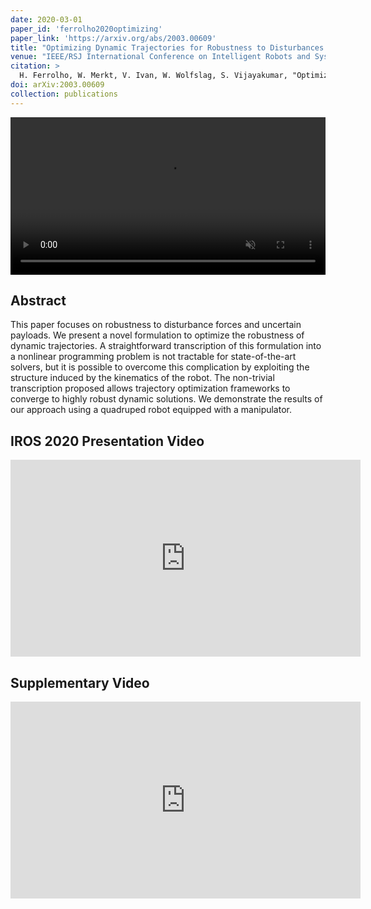 ```yaml
---
date: 2020-03-01
paper_id: 'ferrolho2020optimizing'
paper_link: 'https://arxiv.org/abs/2003.00609'
title: "Optimizing Dynamic Trajectories for Robustness to Disturbances Using Polytopic Projections"
venue: "IEEE/RSJ International Conference on Intelligent Robots and Systems (IROS)"
citation: >
  H. Ferrolho, W. Merkt, V. Ivan, W. Wolfslag, S. Vijayakumar, "Optimizing Dynamic Trajectories for Robustness to Disturbances Using Polytopic Projections", in <em>2020 IEEE/RSJ International Conference on Intelligent Robots and Systems (IROS)</em>, Las Vegas, NV, USA (Virtual).
doi: arXiv:2003.00609
collection: publications
---
```


<div style="text-align: center;">
  <video width="100%" autoplay loop muted>
    <source src="{{ "/videos/ferrolho2020optimizing/1080p.mp4" | absolute_url }}" type="video/mp4">
    Your browser does not support the video tag.
  </video>
</div>

## Abstract

This paper focuses on robustness to disturbance forces and uncertain payloads.
We present a novel formulation to optimize the robustness of dynamic trajectories.
A straightforward transcription of this formulation into a nonlinear programming problem is not tractable for state-of-the-art solvers,
but it is possible to overcome this complication by exploiting the structure induced by the kinematics of the robot.
The non-trivial transcription proposed allows trajectory optimization frameworks to converge to highly robust dynamic solutions.
We demonstrate the results of our approach using a quadruped robot equipped with a manipulator.

## IROS 2020 Presentation Video

<iframe width="560" height="315" src="https://www.youtube.com/embed/iCXW6fyR2rQ" frameborder="0" allow="accelerometer; autoplay; encrypted-media; gyroscope; picture-in-picture" allowfullscreen></iframe>

## Supplementary Video

<iframe width="560" height="315" src="https://www.youtube.com/embed/KK-ZCWsEGGg" frameborder="0" allow="accelerometer; autoplay; encrypted-media; gyroscope; picture-in-picture" allowfullscreen></iframe>
